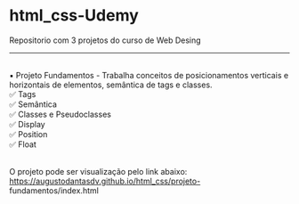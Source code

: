 # html_css-Udemy
 Repositorio com 3 projetos do curso de Web Desing
 <br>
 <hr>
 <br>
 ▪️ Projeto Fundamentos - Trabalha conceitos de posicionamentos verticais e horizontais de elementos, semântica de tags e classes.<br>
 ✅ Tags<br>
 ✅ Semântica<br>
 ✅ Classes e Pseudoclasses<br>
 ✅ Display<br>
 ✅ Position<br>
 ✅ Float<br><br>
 
 O projeto pode ser visualização pelo link abaixo:<br>
 <a href="https://augustodantasdv.github.io/html_css/projeto-fundamentos/index.html">https://augustodantasdv.github.io/html_css/projeto-  fundamentos/index.html</a>



 
 

